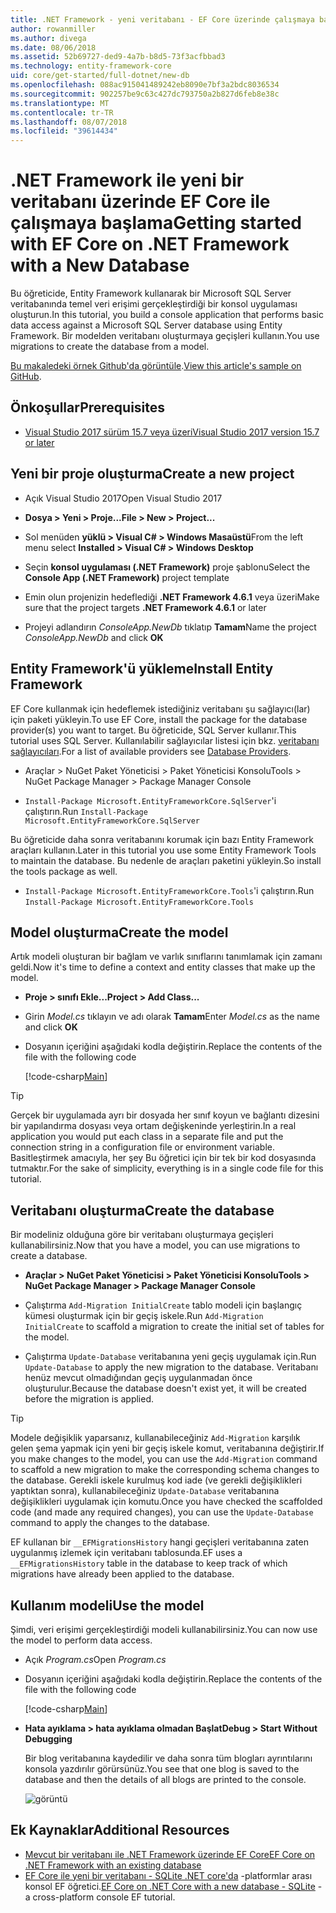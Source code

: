 ```yaml
---
title: .NET Framework - yeni veritabanı - EF Core üzerinde çalışmaya başlama
author: rowanmiller
ms.author: divega
ms.date: 08/06/2018
ms.assetid: 52b69727-ded9-4a7b-b8d5-73f3acfbbad3
ms.technology: entity-framework-core
uid: core/get-started/full-dotnet/new-db
ms.openlocfilehash: 088ac915041489242eb8090e7bf3a2bdc8036534
ms.sourcegitcommit: 902257be9c63c427dc793750a2b827d6feb8e38c
ms.translationtype: MT
ms.contentlocale: tr-TR
ms.lasthandoff: 08/07/2018
ms.locfileid: "39614434"
---
```

# <a name="getting-started-with-ef-core-on-net-framework-with-a-new-database"></a><span data-ttu-id="16948-102">.NET Framework ile yeni bir veritabanı üzerinde EF Core ile çalışmaya başlama</span><span class="sxs-lookup"><span data-stu-id="16948-102">Getting started with EF Core on .NET Framework with a New Database</span></span>

<span data-ttu-id="16948-103">Bu öğreticide, Entity Framework kullanarak bir Microsoft SQL Server veritabanında temel veri erişimi gerçekleştirdiği bir konsol uygulaması oluşturun.</span><span class="sxs-lookup"><span data-stu-id="16948-103">In this tutorial, you build a console application that performs basic data access against a Microsoft SQL Server database using Entity Framework.</span></span> <span data-ttu-id="16948-104">Bir modelden veritabanı oluşturmaya geçişleri kullanın.</span><span class="sxs-lookup"><span data-stu-id="16948-104">You use migrations to create the database from a model.</span></span>

<span data-ttu-id="16948-105">[Bu makaledeki örnek Github'da görüntüle](https://github.com/aspnet/EntityFramework.Docs/tree/master/samples/core/GetStarted/FullNet/ConsoleApp.NewDb).</span><span class="sxs-lookup"><span data-stu-id="16948-105">[View this article's sample on GitHub](https://github.com/aspnet/EntityFramework.Docs/tree/master/samples/core/GetStarted/FullNet/ConsoleApp.NewDb).</span></span>

## <a name="prerequisites"></a><span data-ttu-id="16948-106">Önkoşullar</span><span class="sxs-lookup"><span data-stu-id="16948-106">Prerequisites</span></span>

* [<span data-ttu-id="16948-107">Visual Studio 2017 sürüm 15.7 veya üzeri</span><span class="sxs-lookup"><span data-stu-id="16948-107">Visual Studio 2017 version 15.7 or later</span></span>](https://www.visualstudio.com/downloads/)

## <a name="create-a-new-project"></a><span data-ttu-id="16948-108">Yeni bir proje oluşturma</span><span class="sxs-lookup"><span data-stu-id="16948-108">Create a new project</span></span>

* <span data-ttu-id="16948-109">Açık Visual Studio 2017</span><span class="sxs-lookup"><span data-stu-id="16948-109">Open Visual Studio 2017</span></span>

* <span data-ttu-id="16948-110">**Dosya > Yeni > Proje...**</span><span class="sxs-lookup"><span data-stu-id="16948-110">**File > New > Project...**</span></span>

* <span data-ttu-id="16948-111">Sol menüden **yüklü > Visual C# > Windows Masaüstü**</span><span class="sxs-lookup"><span data-stu-id="16948-111">From the left menu select **Installed > Visual C# > Windows Desktop**</span></span>

* <span data-ttu-id="16948-112">Seçin **konsol uygulaması (.NET Framework)** proje şablonu</span><span class="sxs-lookup"><span data-stu-id="16948-112">Select the **Console App (.NET Framework)** project template</span></span>

* <span data-ttu-id="16948-113">Emin olun projenizin hedeflediği **.NET Framework 4.6.1** veya üzeri</span><span class="sxs-lookup"><span data-stu-id="16948-113">Make sure that the project targets **.NET Framework 4.6.1** or later</span></span>

* <span data-ttu-id="16948-114">Projeyi adlandırın *ConsoleApp.NewDb* tıklatıp **Tamam**</span><span class="sxs-lookup"><span data-stu-id="16948-114">Name the project *ConsoleApp.NewDb* and click **OK**</span></span>

## <a name="install-entity-framework"></a><span data-ttu-id="16948-115">Entity Framework'ü yükleme</span><span class="sxs-lookup"><span data-stu-id="16948-115">Install Entity Framework</span></span>

<span data-ttu-id="16948-116">EF Core kullanmak için hedeflemek istediğiniz veritabanı şu sağlayıcı(lar) için paketi yükleyin.</span><span class="sxs-lookup"><span data-stu-id="16948-116">To use EF Core, install the package for the database provider(s) you want to target.</span></span> <span data-ttu-id="16948-117">Bu öğreticide, SQL Server kullanır.</span><span class="sxs-lookup"><span data-stu-id="16948-117">This tutorial uses SQL Server.</span></span> <span data-ttu-id="16948-118">Kullanılabilir sağlayıcılar listesi için bkz. [veritabanı sağlayıcıları](../../providers/index.md).</span><span class="sxs-lookup"><span data-stu-id="16948-118">For a list of available providers see [Database Providers](../../providers/index.md).</span></span>

* <span data-ttu-id="16948-119">Araçlar > NuGet Paket Yöneticisi > Paket Yöneticisi Konsolu</span><span class="sxs-lookup"><span data-stu-id="16948-119">Tools > NuGet Package Manager > Package Manager Console</span></span>

* <span data-ttu-id="16948-120">`Install-Package Microsoft.EntityFrameworkCore.SqlServer`'i çalıştırın.</span><span class="sxs-lookup"><span data-stu-id="16948-120">Run `Install-Package Microsoft.EntityFrameworkCore.SqlServer`</span></span>

<span data-ttu-id="16948-121">Bu öğreticide daha sonra veritabanını korumak için bazı Entity Framework araçları kullanın.</span><span class="sxs-lookup"><span data-stu-id="16948-121">Later in this tutorial you use some Entity Framework Tools to maintain the database.</span></span> <span data-ttu-id="16948-122">Bu nedenle de araçları paketini yükleyin.</span><span class="sxs-lookup"><span data-stu-id="16948-122">So install the tools package as well.</span></span>

* <span data-ttu-id="16948-123">`Install-Package Microsoft.EntityFrameworkCore.Tools`'i çalıştırın.</span><span class="sxs-lookup"><span data-stu-id="16948-123">Run `Install-Package Microsoft.EntityFrameworkCore.Tools`</span></span>

## <a name="create-the-model"></a><span data-ttu-id="16948-124">Model oluşturma</span><span class="sxs-lookup"><span data-stu-id="16948-124">Create the model</span></span>

<span data-ttu-id="16948-125">Artık modeli oluşturan bir bağlam ve varlık sınıflarını tanımlamak için zamanı geldi.</span><span class="sxs-lookup"><span data-stu-id="16948-125">Now it's time to define a context and entity classes that make up the model.</span></span>

* <span data-ttu-id="16948-126">**Proje > sınıfı Ekle...**</span><span class="sxs-lookup"><span data-stu-id="16948-126">**Project > Add Class...**</span></span>

* <span data-ttu-id="16948-127">Girin *Model.cs* tıklayın ve adı olarak **Tamam**</span><span class="sxs-lookup"><span data-stu-id="16948-127">Enter *Model.cs* as the name and click **OK**</span></span>

* <span data-ttu-id="16948-128">Dosyanın içeriğini aşağıdaki kodla değiştirin.</span><span class="sxs-lookup"><span data-stu-id="16948-128">Replace the contents of the file with the following code</span></span>

  [!code-csharp[Main](../../../../samples/core/GetStarted/FullNet/ConsoleApp.NewDb/Model.cs)] 

> [!TIP]  
> <span data-ttu-id="16948-129">Gerçek bir uygulamada ayrı bir dosyada her sınıf koyun ve bağlantı dizesini bir yapılandırma dosyası veya ortam değişkeninde yerleştirin.</span><span class="sxs-lookup"><span data-stu-id="16948-129">In a real application you would put each class in a separate file and put the connection string in a configuration file or environment variable.</span></span> <span data-ttu-id="16948-130">Basitleştirmek amacıyla, her şey Bu öğretici için bir tek bir kod dosyasında tutmaktır.</span><span class="sxs-lookup"><span data-stu-id="16948-130">For the sake of simplicity, everything is in a single code file for this tutorial.</span></span>

## <a name="create-the-database"></a><span data-ttu-id="16948-131">Veritabanı oluşturma</span><span class="sxs-lookup"><span data-stu-id="16948-131">Create the database</span></span>

<span data-ttu-id="16948-132">Bir modeliniz olduğuna göre bir veritabanı oluşturmaya geçişleri kullanabilirsiniz.</span><span class="sxs-lookup"><span data-stu-id="16948-132">Now that you have a model, you can use migrations to create a database.</span></span>

* <span data-ttu-id="16948-133">**Araçlar > NuGet Paket Yöneticisi > Paket Yöneticisi Konsolu**</span><span class="sxs-lookup"><span data-stu-id="16948-133">**Tools > NuGet Package Manager > Package Manager Console**</span></span>

* <span data-ttu-id="16948-134">Çalıştırma `Add-Migration InitialCreate` tablo modeli için başlangıç kümesi oluşturmak için bir geçiş iskele.</span><span class="sxs-lookup"><span data-stu-id="16948-134">Run `Add-Migration InitialCreate` to scaffold a migration to create the initial set of tables for the model.</span></span>

* <span data-ttu-id="16948-135">Çalıştırma `Update-Database` veritabanına yeni geçiş uygulamak için.</span><span class="sxs-lookup"><span data-stu-id="16948-135">Run `Update-Database` to apply the new migration to the database.</span></span> <span data-ttu-id="16948-136">Veritabanı henüz mevcut olmadığından geçiş uygulanmadan önce oluşturulur.</span><span class="sxs-lookup"><span data-stu-id="16948-136">Because the database doesn't exist yet, it will be created before the migration is applied.</span></span>

> [!TIP]  
> <span data-ttu-id="16948-137">Modele değişiklik yaparsanız, kullanabileceğiniz `Add-Migration` karşılık gelen şema yapmak için yeni bir geçiş iskele komut, veritabanına değiştirir.</span><span class="sxs-lookup"><span data-stu-id="16948-137">If you make changes to the model, you can use the `Add-Migration` command to scaffold a new migration to make the corresponding schema changes to the database.</span></span> <span data-ttu-id="16948-138">Gerekli iskele kurulmuş kod iade (ve gerekli değişiklikleri yaptıktan sonra), kullanabileceğiniz `Update-Database` veritabanına değişiklikleri uygulamak için komutu.</span><span class="sxs-lookup"><span data-stu-id="16948-138">Once you have checked the scaffolded code (and made any required changes), you can use the `Update-Database` command to apply the changes to the database.</span></span>
>
> <span data-ttu-id="16948-139">EF kullanan bir `__EFMigrationsHistory` hangi geçişleri veritabanına zaten uygulanmış izlemek için veritabanı tablosunda.</span><span class="sxs-lookup"><span data-stu-id="16948-139">EF uses a `__EFMigrationsHistory` table in the database to keep track of which migrations have already been applied to the database.</span></span>

## <a name="use-the-model"></a><span data-ttu-id="16948-140">Kullanım modeli</span><span class="sxs-lookup"><span data-stu-id="16948-140">Use the model</span></span>

<span data-ttu-id="16948-141">Şimdi, veri erişimi gerçekleştirdiği modeli kullanabilirsiniz.</span><span class="sxs-lookup"><span data-stu-id="16948-141">You can now use the model to perform data access.</span></span>

* <span data-ttu-id="16948-142">Açık *Program.cs*</span><span class="sxs-lookup"><span data-stu-id="16948-142">Open *Program.cs*</span></span>

* <span data-ttu-id="16948-143">Dosyanın içeriğini aşağıdaki kodla değiştirin.</span><span class="sxs-lookup"><span data-stu-id="16948-143">Replace the contents of the file with the following code</span></span>

  [!code-csharp[Main](../../../../samples/core/GetStarted/FullNet/ConsoleApp.NewDb/Program.cs)]

* <span data-ttu-id="16948-144">**Hata ayıklama > hata ayıklama olmadan Başlat**</span><span class="sxs-lookup"><span data-stu-id="16948-144">**Debug > Start Without Debugging**</span></span>

  <span data-ttu-id="16948-145">Bir blog veritabanına kaydedilir ve daha sonra tüm blogları ayrıntılarını konsola yazdırılır görürsünüz.</span><span class="sxs-lookup"><span data-stu-id="16948-145">You see that one blog is saved to the database and then the details of all blogs are printed to the console.</span></span>

  ![görüntü](_static/output-new-db.png)

## <a name="additional-resources"></a><span data-ttu-id="16948-147">Ek Kaynaklar</span><span class="sxs-lookup"><span data-stu-id="16948-147">Additional Resources</span></span>

* [<span data-ttu-id="16948-148">Mevcut bir veritabanı ile .NET Framework üzerinde EF Core</span><span class="sxs-lookup"><span data-stu-id="16948-148">EF Core on .NET Framework with an existing database</span></span>](xref:core/get-started/full-dotnet/existing-db)
* <span data-ttu-id="16948-149">[EF Core ile yeni bir veritabanı - SQLite .NET core'da](xref:core/get-started/netcore/new-db-sqlite) -platformlar arası konsol EF öğretici.</span><span class="sxs-lookup"><span data-stu-id="16948-149">[EF Core on .NET Core with a new database - SQLite](xref:core/get-started/netcore/new-db-sqlite) -  a cross-platform console EF tutorial.</span></span>
